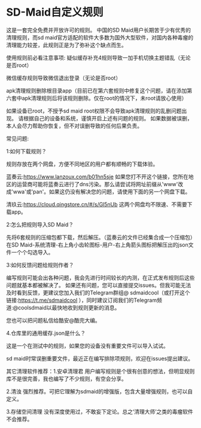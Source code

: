 # SD-Maid自定义规则
这是一套完全免费并开放许可的规则。
中国的SD Maid用户长期苦于少有优秀的清理规则，而sd maid官方适配的软件大多数为国外大型软件，对国内各种毒瘤的清理能力较差，此规则正是为了弥补这个缺点而生。

使用规则前必看注意事项:
疑似缓存补充4规则导致一加手机切换主题错乱（无论是否root）

微信缓存规则导致微信退出登录（无论是否root）

apk清理规则删除根目录app（目前已在第六套规则中修复这个问题，请在添加第六套中apk清理规则后将该规则删除。仅在root的情况下，未root请放心使用）

如果设备已root，不授予sd maid root权限不会导致apk清理规则的乱删问题出现。
请根据自己的设备和系统，谨慎开启上述有问题的规则。
如果数据被误删，本人会尽力帮助你恢复，但不对误删导致的任何后果负责。

常见问题:

1:如何下载规则？

规则存放在两个网盘，方便不同地区的用户都有顺畅的下载体验。

蓝奏云:https://www.lanzoux.com/b01hn5sje
如果您打不开这个链接，您所在地区的运营商可能将蓝奏云进行了dns污染。那么请尝试将网址前缀从'www'改成'wwa'或'pan'。如果这仍没有解决您的问题，请使用下面的另一个网盘下载。

清玖云:https://cloud.qingstore.cn/#/s/Gl5nUb
这两个网盘均不限速、不需要下载app。

2:怎么把规则导入SD Maid？

先将6套规则的压缩包都下载，然后解压。（蓝奏云的文件已经集合成一个压缩包）在SD Maid-系统清理-右上角小齿轮图标-用户-右上角箭头图标把解压出的json文件一个个勾选导入。

3:如何反馈问题给规则作者？

编写规则可能会出各种问题，我会先进行时间较长的内测，在正式发布规则后这些问题就基本都被解决了。
如果还有问题，您可以直接提交issues。但我可能无法及时看到反馈，更建议您加入我们的Telegram群组@
sdmaidcool（或打开这个链接:https://t.me/sdmaidcool  ），同时建议订阅我们的Telegram频道:@coolsdmaid以最快地收到规则更新的消息。

您也可以把问题私信给酷安@酷完大编。

4.仓库里的通用缓存.json是什么？

这是一个在测试中的规则，如果您的设备没有重要文件可以导入试试。

sd maid时常误删重要文件，最近正在编写排除项规则，欢迎在issues提出建议。

其它清理软件推荐：1.安卓清理君 用户编写规则是个很有创意的想法，但明显规则库不是很完善，我也编写了不少规则，有空会分享。

2.清浊 强烈推荐。可把它理解为sdmaid的增强版，包含大量增强规则，也可以自定义。

3.存储空间清理 没有深度使用过，不敢妄下定论。总之‘清理大师’之类的毒瘤软件不会推荐。
